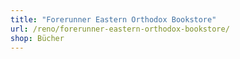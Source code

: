 ```yaml
---
title: "Forerunner Eastern Orthodox Bookstore"
url: /reno/forerunner-eastern-orthodox-bookstore/
shop: Bücher
---
```

